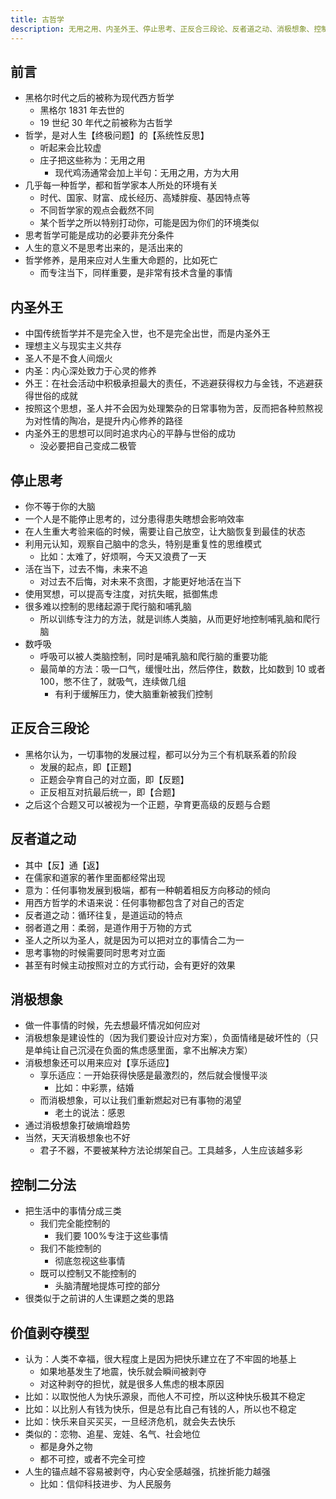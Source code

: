 ```yaml
---
title: 古哲学
description: 无用之用、内圣外王、停止思考、正反合三段论、反者道之动、消极想象、控制二分法、价值剥夺模型
---
```


## 前言

- 黑格尔时代之后的被称为现代西方哲学
  - 黑格尔 1831 年去世的
  - 19 世纪 30 年代之前被称为古哲学
- 哲学，是对人生【终极问题】的【系统性反思】
  - 听起来会比较虚
  - 庄子把这些称为：无用之用
    - 现代鸡汤通常会加上半句：无用之用，方为大用
- 几乎每一种哲学，都和哲学家本人所处的环境有关
  - 时代、国家、财富、成长经历、高矮胖瘦、基因特点等
  - 不同哲学家的观点会截然不同
  - 某个哲学之所以特别打动你，可能是因为你们的环境类似
- 思考哲学可能是成功的必要非充分条件
- 人生的意义不是思考出来的，是活出来的
- 哲学修养，是用来应对人生重大命题的，比如死亡
  - 而专注当下，同样重要，是非常有技术含量的事情

## 内圣外王

- 中国传统哲学并不是完全入世，也不是完全出世，而是内圣外王
- 理想主义与现实主义共存
- 圣人不是不食人间烟火
- 内圣：内心深处致力于心灵的修养
- 外王：在社会活动中积极承担最大的责任，不逃避获得权力与金钱，不逃避获得世俗的成就
- 按照这个思想，圣人并不会因为处理繁杂的日常事物为苦，反而把各种煎熬视为对性情的陶冶，是提升内心修养的路径
- 内圣外王的思想可以同时追求内心的平静与世俗的成功
  - 没必要把自己变成二极管

## 停止思考

- 你不等于你的大脑
- 一个人是不能停止思考的，过分患得患失瞎想会影响效率
- 在人生重大考验来临的时候，需要让自己放空，让大脑恢复到最佳的状态
- 利用元认知，观察自己脑中的念头，特别是重复性的思维模式
  - 比如：太难了，好烦啊，今天又浪费了一天
- 活在当下，过去不悔，未来不追
  - 对过去不后悔，对未来不贪图，才能更好地活在当下
- 使用冥想，可以提高专注度，对抗失眠，抵御焦虑
- 很多难以控制的思绪起源于爬行脑和哺乳脑
  - 所以训练专注力的方法，就是训练人类脑，从而更好地控制哺乳脑和爬行脑
- 数呼吸
  - 呼吸可以被人类脑控制，同时是哺乳脑和爬行脑的重要功能
  - 最简单的方法：吸一口气，缓慢吐出，然后停住，数数，比如数到 10 或者 100，憋不住了，就吸气，连续做几组
    - 有利于缓解压力，使大脑重新被我们控制

## 正反合三段论

- 黑格尔认为，一切事物的发展过程，都可以分为三个有机联系着的阶段
  - 发展的起点，即【正题】
  - 正题会孕育自己的对立面，即【反题】
  - 正反相互对抗最后统一，即【合题】
- 之后这个合题又可以被视为一个正题，孕育更高级的反题与合题

## 反者道之动

- 其中【反】通【返】
- 在儒家和道家的著作里面都经常出现
- 意为：任何事物发展到极端，都有一种朝着相反方向移动的倾向
- 用西方哲学的术语来说：任何事物都包含了对自己的否定
- 反者道之动：循环往复，是道运动的特点
- 弱者道之用：柔弱，是道作用于万物的方式
- 圣人之所以为圣人，就是因为可以把对立的事情合二为一
- 思考事物的时候需要同时思考对立面
- 甚至有时候主动按照对立的方式行动，会有更好的效果

## 消极想象

- 做一件事情的时候，先去想最坏情况如何应对
- 消极想象是建设性的（因为我们要设计应对方案），负面情绪是破坏性的（只是单纯让自己沉浸在负面的焦虑感里面，拿不出解决方案）
- 消极想象还可以用来应对【享乐适应】
  - 享乐适应：一开始获得快感是最激烈的，然后就会慢慢平淡
    - 比如：中彩票，结婚
  - 而消极想象，可以让我们重新燃起对已有事物的渴望
    - 老土的说法：感恩
- 通过消极想象打破熵增趋势
- 当然，天天消极想象也不好
  - 君子不器，不要被某种方法论绑架自己。工具越多，人生应该越多彩

## 控制二分法

- 把生活中的事情分成三类
  - 我们完全能控制的
    - 我们要 100%专注于这些事情
  - 我们不能控制的
    - 彻底忽视这些事情
  - 既可以控制又不能控制的
    - 头脑清醒地提炼可控的部分
- 很类似于之前讲的人生课题之类的思路

## 价值剥夺模型

- 认为：人类不幸福，很大程度上是因为把快乐建立在了不牢固的地基上
  - 如果地基发生了地震，快乐就会瞬间被剥夺
  - 对这种剥夺的担忧，就是很多人焦虑的根本原因
- 比如：以取悦他人为快乐源泉，而他人不可控，所以这种快乐极其不稳定
- 比如：以比别人有钱为快乐，但是总有比自己有钱的人，所以也不稳定
- 比如：快乐来自买买买，一旦经济危机，就会失去快乐
- 类似的：恋物、追星、宠娃、名气、社会地位
  - 都是身外之物
  - 都不可控，或者不完全可控
- 人生的锚点越不容易被剥夺，内心安全感越强，抗挫折能力越强
  - 比如：信仰科技进步、为人民服务
